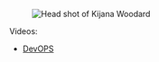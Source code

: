 ﻿<figure class="headshot">
	<img src="/content/posts/images/kijana.woodard.headshot.square.jpg" 
		 alt="Head shot of Kijana Woodard" />
</figure>

Videos:

* [DevOPS]

[devops]: http://www.devopslive.org/devops-at-gamestop/